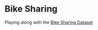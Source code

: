 # Bike Sharing

Playing along with the [Bike Sharing Dataset](#https://www.kaggle.com/datasets/lakshmi25npathi/bike-sharing-dataset)
